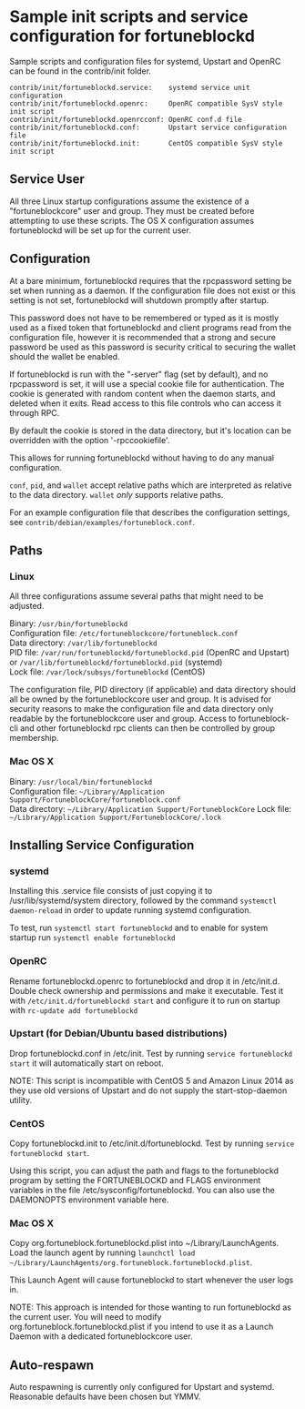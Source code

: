 Sample init scripts and service configuration for fortuneblockd
==========================================================

Sample scripts and configuration files for systemd, Upstart and OpenRC
can be found in the contrib/init folder.

    contrib/init/fortuneblockd.service:    systemd service unit configuration
    contrib/init/fortuneblockd.openrc:     OpenRC compatible SysV style init script
    contrib/init/fortuneblockd.openrcconf: OpenRC conf.d file
    contrib/init/fortuneblockd.conf:       Upstart service configuration file
    contrib/init/fortuneblockd.init:       CentOS compatible SysV style init script

Service User
---------------------------------

All three Linux startup configurations assume the existence of a "fortuneblockcore" user
and group.  They must be created before attempting to use these scripts.
The OS X configuration assumes fortuneblockd will be set up for the current user.

Configuration
---------------------------------

At a bare minimum, fortuneblockd requires that the rpcpassword setting be set
when running as a daemon.  If the configuration file does not exist or this
setting is not set, fortuneblockd will shutdown promptly after startup.

This password does not have to be remembered or typed as it is mostly used
as a fixed token that fortuneblockd and client programs read from the configuration
file, however it is recommended that a strong and secure password be used
as this password is security critical to securing the wallet should the
wallet be enabled.

If fortuneblockd is run with the "-server" flag (set by default), and no rpcpassword is set,
it will use a special cookie file for authentication. The cookie is generated with random
content when the daemon starts, and deleted when it exits. Read access to this file
controls who can access it through RPC.

By default the cookie is stored in the data directory, but it's location can be overridden
with the option '-rpccookiefile'.

This allows for running fortuneblockd without having to do any manual configuration.

`conf`, `pid`, and `wallet` accept relative paths which are interpreted as
relative to the data directory. `wallet` *only* supports relative paths.

For an example configuration file that describes the configuration settings,
see `contrib/debian/examples/fortuneblock.conf`.

Paths
---------------------------------

### Linux

All three configurations assume several paths that might need to be adjusted.

Binary:              `/usr/bin/fortuneblockd`  
Configuration file:  `/etc/fortuneblockcore/fortuneblock.conf`  
Data directory:      `/var/lib/fortuneblockd`  
PID file:            `/var/run/fortuneblockd/fortuneblockd.pid` (OpenRC and Upstart) or `/var/lib/fortuneblockd/fortuneblockd.pid` (systemd)  
Lock file:           `/var/lock/subsys/fortuneblockd` (CentOS)  

The configuration file, PID directory (if applicable) and data directory
should all be owned by the fortuneblockcore user and group.  It is advised for security
reasons to make the configuration file and data directory only readable by the
fortuneblockcore user and group.  Access to fortuneblock-cli and other fortuneblockd rpc clients
can then be controlled by group membership.

### Mac OS X

Binary:              `/usr/local/bin/fortuneblockd`  
Configuration file:  `~/Library/Application Support/FortuneblockCore/fortuneblock.conf`  
Data directory:      `~/Library/Application Support/FortuneblockCore`
Lock file:           `~/Library/Application Support/FortuneblockCore/.lock`

Installing Service Configuration
-----------------------------------

### systemd

Installing this .service file consists of just copying it to
/usr/lib/systemd/system directory, followed by the command
`systemctl daemon-reload` in order to update running systemd configuration.

To test, run `systemctl start fortuneblockd` and to enable for system startup run
`systemctl enable fortuneblockd`

### OpenRC

Rename fortuneblockd.openrc to fortuneblockd and drop it in /etc/init.d.  Double
check ownership and permissions and make it executable.  Test it with
`/etc/init.d/fortuneblockd start` and configure it to run on startup with
`rc-update add fortuneblockd`

### Upstart (for Debian/Ubuntu based distributions)

Drop fortuneblockd.conf in /etc/init.  Test by running `service fortuneblockd start`
it will automatically start on reboot.

NOTE: This script is incompatible with CentOS 5 and Amazon Linux 2014 as they
use old versions of Upstart and do not supply the start-stop-daemon utility.

### CentOS

Copy fortuneblockd.init to /etc/init.d/fortuneblockd. Test by running `service fortuneblockd start`.

Using this script, you can adjust the path and flags to the fortuneblockd program by
setting the FORTUNEBLOCKD and FLAGS environment variables in the file
/etc/sysconfig/fortuneblockd. You can also use the DAEMONOPTS environment variable here.

### Mac OS X

Copy org.fortuneblock.fortuneblockd.plist into ~/Library/LaunchAgents. Load the launch agent by
running `launchctl load ~/Library/LaunchAgents/org.fortuneblock.fortuneblockd.plist`.

This Launch Agent will cause fortuneblockd to start whenever the user logs in.

NOTE: This approach is intended for those wanting to run fortuneblockd as the current user.
You will need to modify org.fortuneblock.fortuneblockd.plist if you intend to use it as a
Launch Daemon with a dedicated fortuneblockcore user.

Auto-respawn
-----------------------------------

Auto respawning is currently only configured for Upstart and systemd.
Reasonable defaults have been chosen but YMMV.
